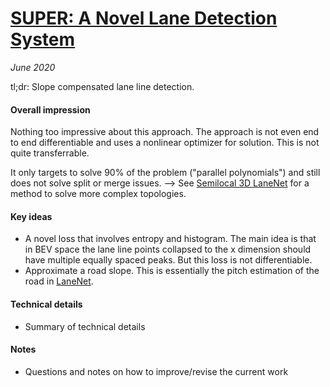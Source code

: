 # [SUPER: A Novel Lane Detection System](https://arxiv.org/abs/2005.07277)

_June 2020_

tl;dr: Slope compensated lane line detection.

#### Overall impression
Nothing too impressive about this approach. The approach is not even end to end differentiable and uses a nonlinear optimizer for solution. This is not quite transferrable. 

It only targets to solve 90% of the problem ("parallel polynomials") and still does not solve split or merge issues. --> See [Semilocal 3D LaneNet](semilocal_3d_lanenet.md) for a method to solve more complex topologies.

#### Key ideas
- A novel loss that involves entropy and histogram. The main idea is that in BEV space the lane line points collapsed to the x dimension should have multiple equally spaced peaks. But this loss is not differentiable.
- Approximate a road slope. This is essentially the pitch estimation of the road in [LaneNet](lanenet.md).

#### Technical details
- Summary of technical details

#### Notes
- Questions and notes on how to improve/revise the current work  


